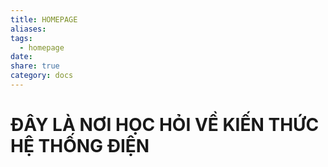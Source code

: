 ```yaml
---
title: HOMEPAGE
aliases: 
tags:
  - homepage
date: 
share: true
category: docs
---
```


# ĐÂY LÀ NƠI HỌC HỎI VỀ KIẾN THỨC HỆ THỐNG ĐIỆN 
